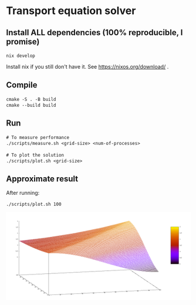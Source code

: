 # Transport equation solver

## Install ALL dependencies (100% reproducible, I promise)

```shell
nix develop
```

Install nix if you still don't have it. See https://nixos.org/download/ .

## Compile

```shell
cmake -S . -B build
cmake --build build
```

## Run

```shell
# To measure performance
./scripts/measure.sh <grid-size> <num-of-processes>

# To plot the solution
./scripts/plot.sh <grid-size>

```

## Approximate result

After running:

```shell
./scripts/plot.sh 100
```

![Picture](./examples/result.png)
